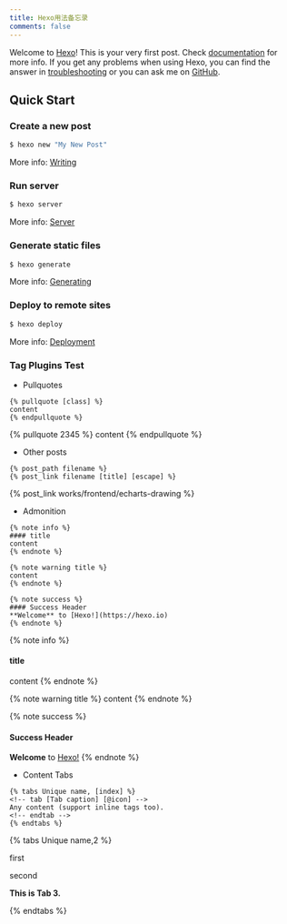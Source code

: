 ```yaml
---
title: Hexo用法备忘录 
comments: false
---
```

Welcome to [Hexo](https://hexo.io/)! This is your very first post. Check [documentation](https://hexo.io/docs/) for more info. If you get any problems when using Hexo, you can find the answer in [troubleshooting](https://hexo.io/docs/troubleshooting.html) or you can ask me on [GitHub](https://github.com/hexojs/hexo/issues).

<!--more-->

## Quick Start

### Create a new post

``` bash
$ hexo new "My New Post"
```

More info: [Writing](https://hexo.io/docs/writing.html)

### Run server

``` bash
$ hexo server
```

More info: [Server](https://hexo.io/docs/server.html)

### Generate static files

``` bash
$ hexo generate
```

More info: [Generating](https://hexo.io/docs/generating.html)

### Deploy to remote sites

``` bash
$ hexo deploy
```

More info: [Deployment](https://hexo.io/docs/one-command-deployment.html)

### Tag Plugins Test

* Pullquotes

```
{% pullquote [class] %}
content
{% endpullquote %}
```

{% pullquote 2345 %} content {% endpullquote %}

* Other posts

```
{% post_path filename %}
{% post_link filename [title] [escape] %}
```

{% post_link works/frontend/echarts-drawing %}

* Admonition

```
{% note info %}
#### title
content
{% endnote %}

{% note warning title %}
content
{% endnote %}

{% note success %}
#### Success Header
**Welcome** to [Hexo!](https://hexo.io)
{% endnote %}
```

{% note info %}

#### title

content {% endnote %}

{% note warning title %} content {% endnote %}

{% note success %}

#### Success Header

**Welcome** to [Hexo!](https://hexo.io)
{% endnote %}

* Content Tabs

```
{% tabs Unique name, [index] %}
<!-- tab [Tab caption] [@icon] -->
Any content (support inline tags too).
<!-- endtab -->
{% endtabs %}
```

{% tabs Unique name,2 %}
<!-- tab first tab@heart -->
first
<!-- endtab -->
<!-- tab second tab-->
second
<!-- endtab -->
<!-- tab third tab-->
**This is Tab 3.**
<!-- endtab -->
{% endtabs %}
